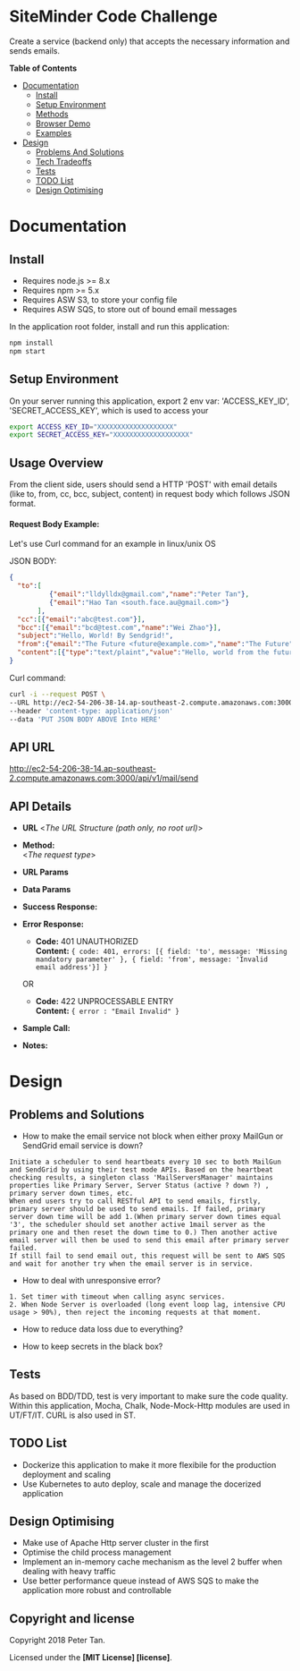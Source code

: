 # SiteMinder Code Challenge

Create a service (backend only) that accepts the necessary information and sends emails.


__Table of Contents__

- [Documentation](#documentation)
  - [Install](#install)
  - [Setup Environment](#setup-environment)
  - [Methods](#methods)
  - [Browser Demo](#browser-demo)
  - [Examples](https://github.com/mailgun/mailgun-js/tree/c379f79ea2a2e0f825103751a3a102d8bdd3dd1b/example)
- [Design](#design)
  - [Problems And Solutions](#problems-and-solutions)
  - [Tech Tradeoffs](#tech-tradeoffs)
  - [Tests](#tests)
  - [TODO List](##todo-list)
  - [Design Optimising](##design-optimising)

# Documentation
## Install
- Requires node.js >= 8.x
- Requires npm >= 5.x
- Requires ASW S3, to store your config file
- Requires ASW SQS, to store out of bound email messages

In the application root folder, install and run this application:

```sh
npm install
npm start
```
## Setup Environment

On your server running this application, export 2 env var: 'ACCESS_KEY_ID', 'SECRET_ACCESS_KEY', which is used to access your
```sh
export ACCESS_KEY_ID="XXXXXXXXXXXXXXXXXXX"
export SECRET_ACCESS_KEY="XXXXXXXXXXXXXXXXXXX"
```

## Usage Overview
From the client side, users should send a HTTP 'POST' with email details (like to, from, cc, bcc, subject, content) in request body which follows JSON format.

#### Request Body Example:

Let's use Curl command for an example in linux/unix OS

JSON BODY:
```json
{
  "to":[
          {"email":"lldylldx@gmail.com","name":"Peter Tan"},
          {"email":"Hao Tan <south.face.au@gmail.com>"}
       ],
  "cc":[{"email":"abc@test.com"}],
  "bcc":[{"email":"bcd@test.com","name":"Wei Zhao"}],
  "subject":"Hello, World! By Sendgrid!",
  "from":{"email":"The Future <future@example.com>","name":"The Future"},
  "content":[{"type":"text/plaint","value":"Hello, world from the future!"}]
}
```

Curl command:

```sh
curl -i --request POST \
--URL http://ec2-54-206-38-14.ap-southeast-2.compute.amazonaws.com:3000/api/v1/mail/send
--header 'content-type: application/json'
--data 'PUT JSON BODY ABOVE Into HERE'
```

## API URL

http://ec2-54-206-38-14.ap-southeast-2.compute.amazonaws.com:3000/api/v1/mail/send

## API Details
* **URL**
  <_The URL Structure (path only, no root url)_>

* **Method:**    
    <_The request type_>
* **URL Params**

* **Data Params**

* **Success Response:**

* **Error Response:**
  * **Code:** 401 UNAUTHORIZED <br />
  **Content:**
  `{ code: 401,
    errors: [{
      field: 'to',
      message: 'Missing mandatory parameter'
    },
    {
      field: 'from',
      message: 'Invalid email address'}] }`

  OR

  * **Code:** 422 UNPROCESSABLE ENTRY <br />
    **Content:** `{ error : "Email Invalid" }`

* **Sample Call:**

* **Notes:**

# Design

## Problems and Solutions
* How to make the email service not block when either proxy MailGun or SendGrid email service is down?

```text
Initiate a scheduler to send heartbeats every 10 sec to both MailGun and SendGrid by using their test mode APIs. Based on the heartbeat checking results, a singleton class 'MailServersManager' maintains properties like Primary Server, Server Status (active ? down ?) , primary server down times, etc.
When end users try to call RESTful API to send emails, firstly, primary server should be used to send emails. If failed, primary server down time will be add 1.(When primary server down times equal '3', the scheduler should set another active 1mail server as the primary one and then reset the down time to 0.) Then another active email server will then be used to send this email after primary server failed.
If still fail to send email out, this request will be sent to AWS SQS and wait for another try when the email server is in service.

```

* How to deal with unresponsive error?

```
1. Set timer with timeout when calling async services.
2. When Node Server is overloaded (long event loop lag, intensive CPU usage > 90%), then reject the incoming requests at that moment.

```
* How to reduce data loss due to everything?


* How to keep secrets in the black box?


## Tests
As based on BDD/TDD, test is very important to make sure the code quality. Within this application, Mocha, Chalk, Node-Mock-Http modules are used in UT/FT/IT. CURL is also used in ST.

## TODO List
* Dockerize this application to make it more flexibile for the production deployment and scaling
* Use Kubernetes to auto deploy, scale and manage the docerized application


## Design Optimising
* Make use of Apache Http server cluster in the first
* Optimise the child process management
* Implement an in-memory cache mechanism as the level 2 buffer when dealing with heavy traffic
* Use better performance queue instead of AWS SQS to make the application more robust and controllable


## Copyright and license

Copyright 2018 Peter Tan.

Licensed under the **[MIT License] [license]**.
